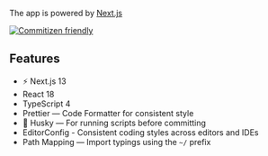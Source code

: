 The app is powered by [Next.js](https://nextjs.org/)

[![Commitizen friendly](https://img.shields.io/badge/commitizen-friendly-brightgreen.svg)](http://commitizen.github.io/cz-cli/)

## Features

- ⚡ Next.js 13
- React 18
- TypeScript 4
- Prettier — Code Formatter for consistent style
- 🐶 Husky — For running scripts before committing
- EditorConfig - Consistent coding styles across editors and IDEs
- Path Mapping — Import typings using the `~/` prefix
